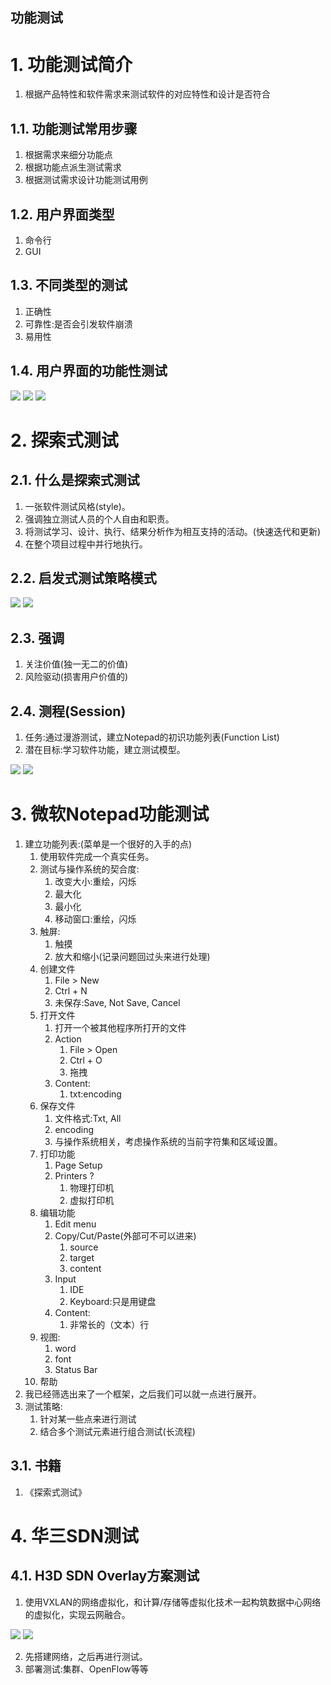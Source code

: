 功能测试
---

# 1. 功能测试简介
1. 根据产品特性和软件需求来测试软件的对应特性和设计是否符合

## 1.1. 功能测试常用步骤
1. 根据需求来细分功能点
2. 根据功能点派生测试需求
3. 根据测试需求设计功能测试用例

## 1.2. 用户界面类型
1. 命令行
2. GUI

## 1.3. 不同类型的测试
1. 正确性
2. 可靠性:是否会引发软件崩溃
3. 易用性

## 1.4. 用户界面的功能性测试
![](img/GN/2.png)
![](img/GN/1.png)
![](img/GN/3.png)

# 2. 探索式测试

## 2.1. 什么是探索式测试
1. 一张软件测试风格(style)。
2. 强调独立测试人员的个人自由和职责。
3. 将测试学习、设计、执行、结果分析作为相互支持的活动。(快速迭代和更新)
4. 在整个项目过程中并行地执行。

## 2.2. 启发式测试策略模式
![](img/GN/4.png)
![](img/GN/5.png)

## 2.3. 强调
1. 关注价值(独一无二的价值)
2. 风险驱动(损害用户价值的)

## 2.4. 测程(Session)
1. 任务:通过漫游测试，建立Notepad的初识功能列表(Function List)
2. 潜在目标:学习软件功能，建立测试模型。

![](img/GN/6.png)
![](img/GN/7.png)

# 3. 微软Notepad功能测试
1. 建立功能列表:(菜单是一个很好的入手的点)
   1. 使用软件完成一个真实任务。
   2. 测试与操作系统的契合度:
      1. 改变大小:重绘，闪烁
      2. 最大化
      3. 最小化
      4. 移动窗口:重绘，闪烁
   3. 触屏:
      1. 触摸
      2. 放大和缩小(记录问题回过头来进行处理)
   4. 创建文件
      1. File > New
      2. Ctrl + N
      3. 未保存:Save, Not Save, Cancel
   5. 打开文件
      1. 打开一个被其他程序所打开的文件
      2. Action
         1. File > Open
         2. Ctrl + O
         3. 拖拽
      3. Content:
         1. txt:encoding
   6. 保存文件
      1. 文件格式:Txt, All
      2. encoding
      3. 与操作系统相关，考虑操作系统的当前字符集和区域设置。
   7. 打印功能
      1. Page Setup
      2. Printers ?
         1. 物理打印机
         2. 虚拟打印机
   8. 编辑功能
      1. Edit menu
      2. Copy/Cut/Paste(外部可不可以进来)
         1. source
         2. target
         3. content
      3. Input
         1. IDE
         2. Keyboard:只是用键盘
      4. Content:
         1. 非常长的（文本）行
   9. 视图:
      1. word
      2. font
      3. Status Bar
   10. 帮助
2. 我已经筛选出来了一个框架，之后我们可以就一点进行展开。
3. 测试策略:
   1. 针对某一些点来进行测试
   2. 结合多个测试元素进行组合测试(长流程)

## 3.1. 书籍
1. 《探索式测试》

# 4. 华三SDN测试

## 4.1. H3D SDN Overlay方案测试
1. 使用VXLAN的网络虚拟化，和计算/存储等虚拟化技术一起构筑数据中心网络的虚拟化，实现云网融合。

![](img/H3C/1.png)
![](img/H3C/2.png)

2. 先搭建网络，之后再进行测试。
3. 部署测试:集群、OpenFlow等等